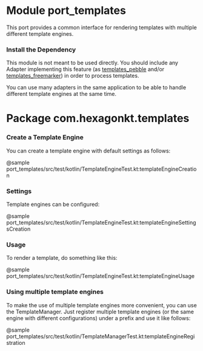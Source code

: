
# Module port_templates

This port provides a common interface for rendering templates with multiple different template
engines.

### Install the Dependency
This module is not meant to be used directly. You should include any Adapter implementing this
feature (as [templates_pebble] and/or [templates_freemarker]) in order to process templates.

You can use many adapters in the same application to be able to handle different template engines at
the same time.

[templates_pebble]: /templates_pebble
[templates_freemarker]: /templates_freemarker

# Package com.hexagonkt.templates

### Create a Template Engine
You can create a template engine with default settings as follows:

@sample port_templates/src/test/kotlin/TemplateEngineTest.kt:templateEngineCreation

### Settings
Template engines can be configured:

@sample port_templates/src/test/kotlin/TemplateEngineTest.kt:templateEngineSettingsCreation

### Usage
To render a template,  do something like this:

@sample port_templates/src/test/kotlin/TemplateEngineTest.kt:templateEngineUsage

### Using multiple template engines
To make the use of multiple template engines more convenient, you can use the TemplateManager.
Just register multiple template engines (or the same engine with different configurations) under a
prefix and use it like follows:

@sample port_templates/src/test/kotlin/TemplateManagerTest.kt:templateEngineRegistration
